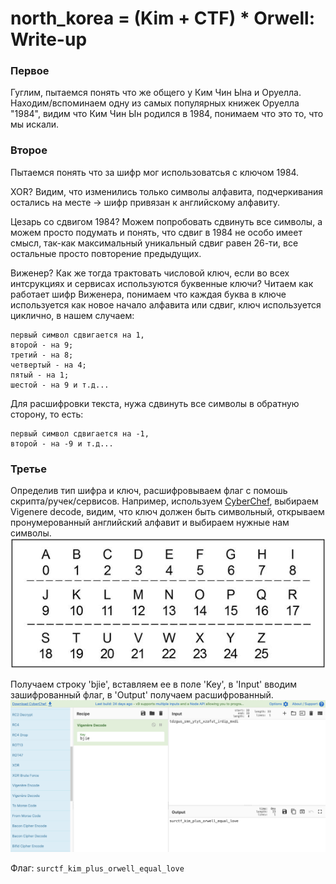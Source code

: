 # north_korea = (Kim + CTF) * Orwell: Write-up

### Первое

Гуглим, пытаемся понять что же общего у Ким Чин Ына и Оруелла. Находим/вспоминаем одну из самых популярных книжек Оруелла "1984", видим что Ким Чин Ын родился в 1984, понимаем что это то, что мы искали.

### Второе
Пытаемся понять что за шифр мог использоватсья с ключом 1984. 

XOR? Видим, что изменились только символы алфавита, подчеркивания остались на месте -> шифр привязан к английскому алфавиту. 

Цезарь со сдвигом 1984? Можем попробовать сдвинуть все символы, а можем просто подумать и понять, что сдвиг в 1984 не особо имеет смысл, так-как максимальный уникальный сдвиг равен 26-ти, все остальные просто повторение предыдущих. 

Виженер? Как же тогда трактовать числовой ключ, если во всех интсрукциях и сервисах используются буквенные ключи? Читаем как работает шифр Виженера, понимаем что каждая буква в ключе используется как новое начало алфавита или сдвиг, ключ используется циклично, в нашем случаем:

	первый символ сдвигается на 1,
	второй - на 9;
	третий - на 8;
	четвертый - на 4;
	пятый - на 1;
	шестой - на 9 и т.д...

Для расшифровки текста, нужа сдвинуть все символы в обратную сторону, то есть:

	первый символ сдвигается на -1,
	второй - на -9 и т.д...

### Третье

Определив тип шифра и ключ, расшифровываем флаг с помошь скрипта/ручек/сервисов.
Например, используем [CyberChef](https://gchq.github.io/CyberChef/), выбираем Vigenere decode, видим, что ключ должен быть символьный, открываем пронумерованный английский алфавит и выбираем нужные нам символы.
![alphabet](table.jpg)

Получаем строку 'bjie', вставляем ее в поле 'Key', в 'Input' вводим зашифрованный флаг, в 'Output' получаем расшифрованный.
![CyberChefImg](cyberchef.jpg)

Флаг: `surctf_kim_plus_orwell_equal_love`


